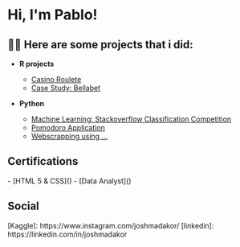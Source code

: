 <h1>Hi, I'm Pablo! 

<h2>👨‍💻 Here are some projects that i did:</h2>
  
- <b>R projects</b>
  - [Casino Roulete](https://github.com/SimoesBarbosaRicardo/Roulette-Lab)
  - [Case Study: Bellabet](https://www.kaggle.com/code/pablohuber/case-study-bellabeat)

- <b>Python</b>
  - [Machine Learning: Stackoverflow Classification Competition](https://github.com/joshmadakor1/Package-Delivery-Pathfinding-Algorithm)
  - [Pomodoro Application](...)
  - [Webscrapping using ...](...)

<h2> Certifications </h2>
- [HTML 5 & CSS]()
- [Data Analyst]()

<h2> Social </h2>
[Kaggle]: https://www.instagram.com/joshmadakor/
[linkedin]: https://linkedin.com/in/joshmadakor

